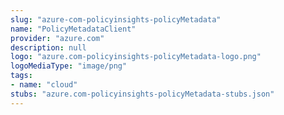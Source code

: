 ```yaml
---
slug: "azure-com-policyinsights-policyMetadata"
name: "PolicyMetadataClient"
provider: "azure.com"
description: null
logo: "azure.com-policyinsights-policyMetadata-logo.png"
logoMediaType: "image/png"
tags:
- name: "cloud"
stubs: "azure.com-policyinsights-policyMetadata-stubs.json"
---
```

